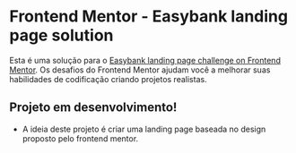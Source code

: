 # Frontend Mentor - Easybank landing page solution

Esta é uma solução para o [Easybank landing page challenge on Frontend Mentor](https://www.frontendmentor.io/challenges/easybank-landing-page-WaUhkoDN). Os desafios do Frontend Mentor ajudam você a melhorar suas habilidades de codificação criando projetos realistas.


## Projeto em desenvolvimento!

- A ideia deste projeto é criar uma landing page baseada no design proposto pelo frontend mentor.
